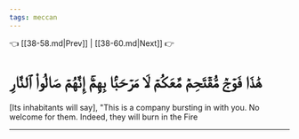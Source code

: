 ```yaml
---
tags: meccan
---
```


👈 [[38-58.md|Prev]] | [[38-60.md|Next]] 👉

# هَٰذَا فَوۡجٞ مُّقۡتَحِمٞ مَّعَكُمۡ لَا مَرۡحَبَۢا بِهِمۡۚ إِنَّهُمۡ صَالُواْ ٱلنَّارِ

[Its inhabitants will say], "This is a company bursting in with you. No welcome for them. Indeed, they will burn in the Fire

---

